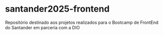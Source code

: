 # santander2025-frontend
Repositório destinado aos projetos realizados para o Bootcamp de FrontEnd do Santander em parceria com a DIO
